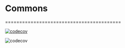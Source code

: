 # Commons

=========================================

[![codecov][codecov-badge]][codecov]

[codecov]: https://codecov.io/gh/lat-green/Commons
[codecov-badge]: https://codecov.io/gh/lat-green/Commons/graph/badge.svg?token=O4BVFTA41V&color=green

![codecov](https://codecov.io/gh/lat-green/Commons/graphs/tree.svg?token=O4BVFTA41V)
